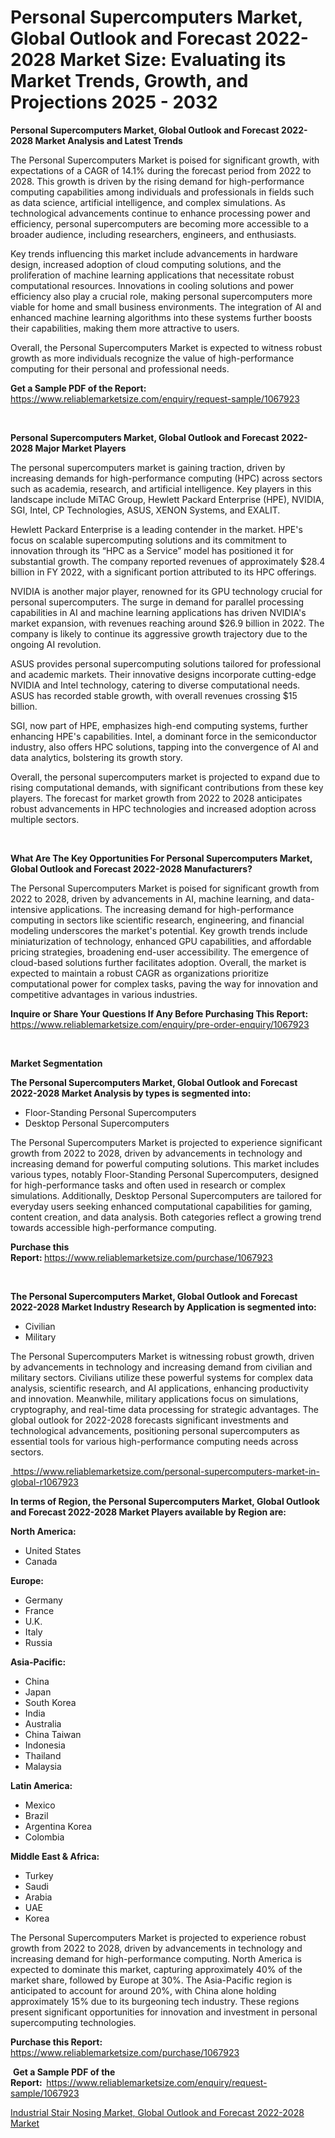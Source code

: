 <p><h1>Personal Supercomputers Market, Global Outlook and Forecast 2022-2028 Market Size: Evaluating its Market Trends, Growth, and Projections 2025 - 2032</h1></p><p><strong>Personal Supercomputers Market, Global Outlook and Forecast 2022-2028 Market Analysis and Latest Trends</strong></p>
<p><p>The Personal Supercomputers Market is poised for significant growth, with expectations of a CAGR of 14.1% during the forecast period from 2022 to 2028. This growth is driven by the rising demand for high-performance computing capabilities among individuals and professionals in fields such as data science, artificial intelligence, and complex simulations. As technological advancements continue to enhance processing power and efficiency, personal supercomputers are becoming more accessible to a broader audience, including researchers, engineers, and enthusiasts.</p><p>Key trends influencing this market include advancements in hardware design, increased adoption of cloud computing solutions, and the proliferation of machine learning applications that necessitate robust computational resources. Innovations in cooling solutions and power efficiency also play a crucial role, making personal supercomputers more viable for home and small business environments. The integration of AI and enhanced machine learning algorithms into these systems further boosts their capabilities, making them more attractive to users.</p><p>Overall, the Personal Supercomputers Market is expected to witness robust growth as more individuals recognize the value of high-performance computing for their personal and professional needs.</p></p>
<p><strong>Get a Sample PDF of the Report:&nbsp;</strong> <a href="https://www.reliablemarketsize.com/enquiry/request-sample/1067923?utm_campaign=2316&utm_medium=2&utm_source=Github&utm_content=ia&utm_term=21032025&utm_id=personal-supercomputers-market-global-outlook-and-forecast-2022-2028">https://www.reliablemarketsize.com/enquiry/request-sample/1067923</a></p>
<p>&nbsp;</p>
<p><strong>Personal Supercomputers Market, Global Outlook and Forecast 2022-2028 Major Market Players</strong></p>
<p><p>The personal supercomputers market is gaining traction, driven by increasing demands for high-performance computing (HPC) across sectors such as academia, research, and artificial intelligence. Key players in this landscape include MiTAC Group, Hewlett Packard Enterprise (HPE), NVIDIA, SGI, Intel, CP Technologies, ASUS, XENON Systems, and EXALIT.</p><p>Hewlett Packard Enterprise is a leading contender in the market. HPE's focus on scalable supercomputing solutions and its commitment to innovation through its “HPC as a Service” model has positioned it for substantial growth. The company reported revenues of approximately $28.4 billion in FY 2022, with a significant portion attributed to its HPC offerings.</p><p>NVIDIA is another major player, renowned for its GPU technology crucial for personal supercomputers. The surge in demand for parallel processing capabilities in AI and machine learning applications has driven NVIDIA's market expansion, with revenues reaching around $26.9 billion in 2022. The company is likely to continue its aggressive growth trajectory due to the ongoing AI revolution.</p><p>ASUS provides personal supercomputing solutions tailored for professional and academic markets. Their innovative designs incorporate cutting-edge NVIDIA and Intel technology, catering to diverse computational needs. ASUS has recorded stable growth, with overall revenues crossing $15 billion.</p><p>SGI, now part of HPE, emphasizes high-end computing systems, further enhancing HPE's capabilities. Intel, a dominant force in the semiconductor industry, also offers HPC solutions, tapping into the convergence of AI and data analytics, bolstering its growth story.</p><p>Overall, the personal supercomputers market is projected to expand due to rising computational demands, with significant contributions from these key players. The forecast for market growth from 2022 to 2028 anticipates robust advancements in HPC technologies and increased adoption across multiple sectors.</p></p>
<p>&nbsp;</p>
<p><strong>What Are The Key Opportunities For Personal Supercomputers Market, Global Outlook and Forecast 2022-2028 Manufacturers?</strong></p>
<p><p>The Personal Supercomputers Market is poised for significant growth from 2022 to 2028, driven by advancements in AI, machine learning, and data-intensive applications. The increasing demand for high-performance computing in sectors like scientific research, engineering, and financial modeling underscores the market's potential. Key growth trends include miniaturization of technology, enhanced GPU capabilities, and affordable pricing strategies, broadening end-user accessibility. The emergence of cloud-based solutions further facilitates adoption. Overall, the market is expected to maintain a robust CAGR as organizations prioritize computational power for complex tasks, paving the way for innovation and competitive advantages in various industries.</p></p>
<p><strong>Inquire or Share Your Questions If Any Before Purchasing This Report:</strong> <a href="https://www.reliablemarketsize.com/enquiry/pre-order-enquiry/1067923?utm_campaign=2316&utm_medium=2&utm_source=Github&utm_content=ia&utm_term=21032025&utm_id=personal-supercomputers-market-global-outlook-and-forecast-2022-2028">https://www.reliablemarketsize.com/enquiry/pre-order-enquiry/1067923</a></p>
<p>&nbsp;</p>
<p><strong>Market Segmentation</strong></p>
<p><strong>The Personal Supercomputers Market, Global Outlook and Forecast 2022-2028 Market Analysis by types is segmented into:</strong></p>
<p><ul><li>Floor-Standing Personal Supercomputers</li><li>Desktop Personal Supercomputers</li></ul></p>
<p><p>The Personal Supercomputers Market is projected to experience significant growth from 2022 to 2028, driven by advancements in technology and increasing demand for powerful computing solutions. This market includes various types, notably Floor-Standing Personal Supercomputers, designed for high-performance tasks and often used in research or complex simulations. Additionally, Desktop Personal Supercomputers are tailored for everyday users seeking enhanced computational capabilities for gaming, content creation, and data analysis. Both categories reflect a growing trend towards accessible high-performance computing.</p></p>
<p><strong>Purchase this Report:&nbsp;</strong><a href="https://www.reliablemarketsize.com/purchase/1067923?utm_campaign=2316&utm_medium=2&utm_source=Github&utm_content=ia&utm_term=21032025&utm_id=personal-supercomputers-market-global-outlook-and-forecast-2022-2028">https://www.reliablemarketsize.com/purchase/1067923</a></p>
<p>&nbsp;</p>
<p><strong>The Personal Supercomputers Market, Global Outlook and Forecast 2022-2028 Market Industry Research by Application is segmented into:</strong></p>
<p><ul><li>Civilian</li><li>Military</li></ul></p>
<p><p>The Personal Supercomputers Market is witnessing robust growth, driven by advancements in technology and increasing demand from civilian and military sectors. Civilians utilize these powerful systems for complex data analysis, scientific research, and AI applications, enhancing productivity and innovation. Meanwhile, military applications focus on simulations, cryptography, and real-time data processing for strategic advantages. The global outlook for 2022-2028 forecasts significant investments and technological advancements, positioning personal supercomputers as essential tools for various high-performance computing needs across sectors.</p></p>
<p><a href="https://www.reliablemarketsize.com/personal-supercomputers-market-in-global-r1067923?utm_campaign=2316&utm_medium=2&utm_source=Github&utm_content=ia&utm_term=21032025&utm_id=personal-supercomputers-market-global-outlook-and-forecast-2022-2028">&nbsp;https://www.reliablemarketsize.com/personal-supercomputers-market-in-global-r1067923</a></p>
<p><strong>In terms of Region, the Personal Supercomputers Market, Global Outlook and Forecast 2022-2028 Market Players available by Region are:</strong></p>
<p>
    <p> <strong> North America: </strong>
        <ul>
            <li>United States</li>
            <li>Canada</li>
        </ul>
        </p> 
    <p> <strong> Europe: </strong>
        <ul>
            <li>Germany</li>
            <li>France</li>
            <li>U.K.</li>
            <li>Italy</li>
            <li>Russia</li>
        </ul>
        </p> 
    <p> <strong> Asia-Pacific: </strong>
        <ul>
            <li>China</li>
            <li>Japan</li>
            <li>South Korea</li>
            <li>India</li>
            <li>Australia</li>
            <li>China Taiwan</li>
            <li>Indonesia</li>
            <li>Thailand</li>
            <li>Malaysia</li>
        </ul>
        </p> 
    <p> <strong> Latin America: </strong>
        <ul>
            <li>Mexico</li>
            <li>Brazil</li>
            <li>Argentina Korea</li>
            <li>Colombia</li>
        </ul>
        </p> 
    <p> <strong> Middle East & Africa: </strong>
        <ul>
            <li>Turkey</li>
            <li>Saudi</li>
            <li>Arabia</li>
            <li>UAE</li>
            <li>Korea</li>
        </ul>
    </p>
    </p>
<p><p>The Personal Supercomputers Market is projected to experience robust growth from 2022 to 2028, driven by advancements in technology and increasing demand for high-performance computing. North America is expected to dominate this market, capturing approximately 40% of the market share, followed by Europe at 30%. The Asia-Pacific region is anticipated to account for around 20%, with China alone holding approximately 15% due to its burgeoning tech industry. These regions present significant opportunities for innovation and investment in personal supercomputing technologies.</p></p>
<p><strong>Purchase this Report: </strong><a href="https://www.reliablemarketsize.com/purchase/1067923?utm_campaign=2316&utm_medium=2&utm_source=Github&utm_content=ia&utm_term=21032025&utm_id=personal-supercomputers-market-global-outlook-and-forecast-2022-2028">https://www.reliablemarketsize.com/purchase/1067923</a></p>
<p>&nbsp;<strong>Get a Sample PDF of the Report:&nbsp;&nbsp;</strong><a href="https://www.reliablemarketsize.com/enquiry/request-sample/1067923?utm_campaign=2316&utm_medium=2&utm_source=Github&utm_content=ia&utm_term=21032025&utm_id=personal-supercomputers-market-global-outlook-and-forecast-2022-2028">https://www.reliablemarketsize.com/enquiry/request-sample/1067923</a></p>
<p><strong></strong></p>
<p><p><a href="https://github.com/bensemilia864/Market-Research-Report-List-1/blob/main/industrial-stair-nosing-market-global-outlook-and-forecast-2022-2028-market.md?utm_campaign=2316&utm_medium=2&utm_source=Github&utm_content=ia&utm_term=21032025&utm_id=personal-supercomputers-market-global-outlook-and-forecast-2022-2028">Industrial Stair Nosing Market, Global Outlook and Forecast 2022-2028 Market</a></p></p>